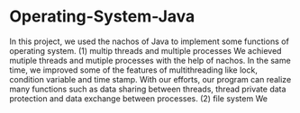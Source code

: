 # Operating-System-Java
In this project, we used the nachos of Java to implement some functions of operating system.
(1) multip threads and multiple processes
We achieved mutiple threads and mutiple processes with the help of nachos. In the same time, we improved some of the features of multithreading like lock, condition variable and time stamp. With our efforts, our program can realize many functions such as data sharing between threads, thread private data protection and data exchange between processes.
(2) file system
We 
